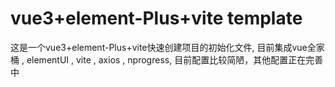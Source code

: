 # vue3+element-Plus+vite template
这是一个vue3+element-Plus+vite快速创建项目的初始化文件,
目前集成vue全家桶 , elementUI , vite , axios , nprogress,
目前配置比较简陋，其他配置正在完善中
